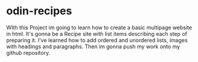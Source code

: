 # odin-recipes

WIth this Project im going to learn how to create a basic multipage website in html.
It's gonna be a Recipe site with list items describing each step of preparing it.
I've learned how to add ordered and unordered lists, images with headings and paragraphs.
Then im gonna push my work onto my github repository.
